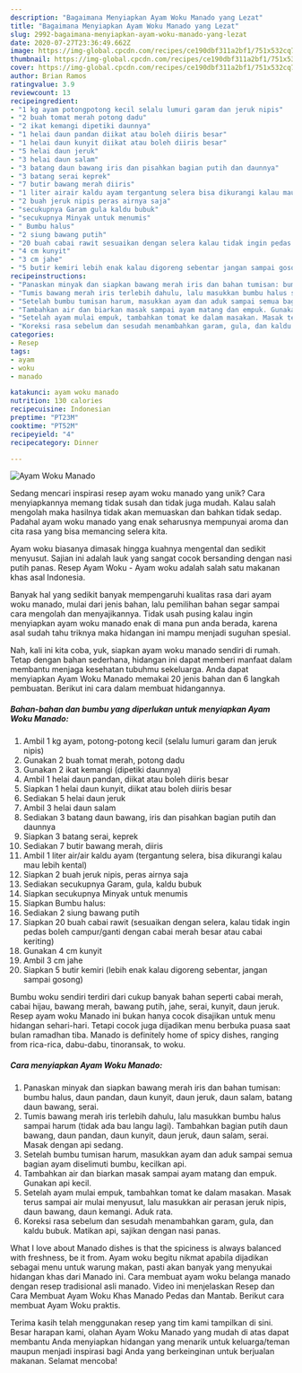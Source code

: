 ```yaml
---
description: "Bagaimana Menyiapkan Ayam Woku Manado yang Lezat"
title: "Bagaimana Menyiapkan Ayam Woku Manado yang Lezat"
slug: 2992-bagaimana-menyiapkan-ayam-woku-manado-yang-lezat
date: 2020-07-27T23:36:49.662Z
image: https://img-global.cpcdn.com/recipes/ce190dbf311a2bf1/751x532cq70/ayam-woku-manado-foto-resep-utama.jpg
thumbnail: https://img-global.cpcdn.com/recipes/ce190dbf311a2bf1/751x532cq70/ayam-woku-manado-foto-resep-utama.jpg
cover: https://img-global.cpcdn.com/recipes/ce190dbf311a2bf1/751x532cq70/ayam-woku-manado-foto-resep-utama.jpg
author: Brian Ramos
ratingvalue: 3.9
reviewcount: 13
recipeingredient:
- "1 kg ayam potongpotong kecil selalu lumuri garam dan jeruk nipis"
- "2 buah tomat merah potong dadu"
- "2 ikat kemangi dipetiki daunnya"
- "1 helai daun pandan diikat atau boleh diiris besar"
- "1 helai daun kunyit diikat atau boleh diiris besar"
- "5 helai daun jeruk"
- "3 helai daun salam"
- "3 batang daun bawang iris dan pisahkan bagian putih dan daunnya"
- "3 batang serai keprek"
- "7 butir bawang merah diiris"
- "1 liter airair kaldu ayam tergantung selera bisa dikurangi kalau mau lebih kental"
- "2 buah jeruk nipis peras airnya saja"
- "secukupnya Garam gula kaldu bubuk"
- "secukupnya Minyak untuk menumis"
- " Bumbu halus"
- "2 siung bawang putih"
- "20 buah cabai rawit sesuaikan dengan selera kalau tidak ingin pedas boleh campurganti dengan cabai merah besar atau cabai keriting"
- "4 cm kunyit"
- "3 cm jahe"
- "5 butir kemiri lebih enak kalau digoreng sebentar jangan sampai gosong"
recipeinstructions:
- "Panaskan minyak dan siapkan bawang merah iris dan bahan tumisan: bumbu halus, daun pandan, daun kunyit, daun jeruk, daun salam, batang daun bawang, serai."
- "Tumis bawang merah iris terlebih dahulu, lalu masukkan bumbu halus sampai harum (tidak ada bau langu lagi). Tambahkan bagian putih daun bawang, daun pandan, daun kunyit, daun jeruk, daun salam, serai. Masak dengan api sedang."
- "Setelah bumbu tumisan harum, masukkan ayam dan aduk sampai semua bagian ayam diselimuti bumbu, kecilkan api."
- "Tambahkan air dan biarkan masak sampai ayam matang dan empuk. Gunakan api kecil."
- "Setelah ayam mulai empuk, tambahkan tomat ke dalam masakan. Masak terus sampai air mulai menyusut, lalu masukkan air perasan jeruk nipis, daun bawang, daun kemangi. Aduk rata."
- "Koreksi rasa sebelum dan sesudah menambahkan garam, gula, dan kaldu bubuk. Matikan api, sajikan dengan nasi panas."
categories:
- Resep
tags:
- ayam
- woku
- manado

katakunci: ayam woku manado 
nutrition: 130 calories
recipecuisine: Indonesian
preptime: "PT23M"
cooktime: "PT52M"
recipeyield: "4"
recipecategory: Dinner

---
```



![Ayam Woku Manado](https://img-global.cpcdn.com/recipes/ce190dbf311a2bf1/751x532cq70/ayam-woku-manado-foto-resep-utama.jpg)

Sedang mencari inspirasi resep ayam woku manado yang unik? Cara menyiapkannya memang tidak susah dan tidak juga mudah. Kalau salah mengolah maka hasilnya tidak akan memuaskan dan bahkan tidak sedap. Padahal ayam woku manado yang enak seharusnya mempunyai aroma dan cita rasa yang bisa memancing selera kita.

Ayam woku biasanya dimasak hingga kuahnya mengental dan sedikit menyusut. Sajian ini adalah lauk yang sangat cocok bersanding dengan nasi putih panas. Resep Ayam Woku - Ayam woku adalah salah satu makanan khas asal Indonesia.

Banyak hal yang sedikit banyak mempengaruhi kualitas rasa dari ayam woku manado, mulai dari jenis bahan, lalu pemilihan bahan segar sampai cara mengolah dan menyajikannya. Tidak usah pusing kalau ingin menyiapkan ayam woku manado enak di mana pun anda berada, karena asal sudah tahu triknya maka hidangan ini mampu menjadi suguhan spesial.


Nah, kali ini kita coba, yuk, siapkan ayam woku manado sendiri di rumah. Tetap dengan bahan sederhana, hidangan ini dapat memberi manfaat dalam membantu menjaga kesehatan tubuhmu sekeluarga. Anda dapat menyiapkan Ayam Woku Manado memakai 20 jenis bahan dan 6 langkah pembuatan. Berikut ini cara dalam membuat hidangannya.

<!--inarticleads1-->

##### Bahan-bahan dan bumbu yang diperlukan untuk menyiapkan Ayam Woku Manado:

1. Ambil 1 kg ayam, potong-potong kecil (selalu lumuri garam dan jeruk nipis)
1. Gunakan 2 buah tomat merah, potong dadu
1. Gunakan 2 ikat kemangi (dipetiki daunnya)
1. Ambil 1 helai daun pandan, diikat atau boleh diiris besar
1. Siapkan 1 helai daun kunyit, diikat atau boleh diiris besar
1. Sediakan 5 helai daun jeruk
1. Ambil 3 helai daun salam
1. Sediakan 3 batang daun bawang, iris dan pisahkan bagian putih dan daunnya
1. Siapkan 3 batang serai, keprek
1. Sediakan 7 butir bawang merah, diiris
1. Ambil 1 liter air/air kaldu ayam (tergantung selera, bisa dikurangi kalau mau lebih kental)
1. Siapkan 2 buah jeruk nipis, peras airnya saja
1. Sediakan secukupnya Garam, gula, kaldu bubuk
1. Siapkan secukupnya Minyak untuk menumis
1. Siapkan  Bumbu halus:
1. Sediakan 2 siung bawang putih
1. Siapkan 20 buah cabai rawit (sesuaikan dengan selera, kalau tidak ingin pedas boleh campur/ganti dengan cabai merah besar atau cabai keriting)
1. Gunakan 4 cm kunyit
1. Ambil 3 cm jahe
1. Siapkan 5 butir kemiri (lebih enak kalau digoreng sebentar, jangan sampai gosong)


Bumbu woku sendiri terdiri dari cukup banyak bahan seperti cabai merah, cabai hijau, bawang merah, bawang putih, jahe, serai, kunyit, daun jeruk. Resep ayam woku Manado ini bukan hanya cocok disajikan untuk menu hidangan sehari-hari. Tetapi cocok juga dijadikan menu berbuka puasa saat bulan ramadhan tiba. Manado is definitely home of spicy dishes, ranging from rica-rica, dabu-dabu, tinoransak, to woku. 

<!--inarticleads2-->

##### Cara menyiapkan Ayam Woku Manado:

1. Panaskan minyak dan siapkan bawang merah iris dan bahan tumisan: bumbu halus, daun pandan, daun kunyit, daun jeruk, daun salam, batang daun bawang, serai.
1. Tumis bawang merah iris terlebih dahulu, lalu masukkan bumbu halus sampai harum (tidak ada bau langu lagi). Tambahkan bagian putih daun bawang, daun pandan, daun kunyit, daun jeruk, daun salam, serai. Masak dengan api sedang.
1. Setelah bumbu tumisan harum, masukkan ayam dan aduk sampai semua bagian ayam diselimuti bumbu, kecilkan api.
1. Tambahkan air dan biarkan masak sampai ayam matang dan empuk. Gunakan api kecil.
1. Setelah ayam mulai empuk, tambahkan tomat ke dalam masakan. Masak terus sampai air mulai menyusut, lalu masukkan air perasan jeruk nipis, daun bawang, daun kemangi. Aduk rata.
1. Koreksi rasa sebelum dan sesudah menambahkan garam, gula, dan kaldu bubuk. Matikan api, sajikan dengan nasi panas.


What I love about Manado dishes is that the spiciness is always balanced with freshness, be it from. Ayam woku begitu nikmat apabila dijadikan sebagai menu untuk warung makan, pasti akan banyak yang menyukai hidangan khas dari Manado ini. Cara membuat ayam woku belanga manado dengan resep tradisional asli manado. Video ini menjelaskan Resep dan Cara Membuat Ayam Woku Khas Manado Pedas dan Mantab. Berikut cara membuat Ayam Woku praktis. 

Terima kasih telah menggunakan resep yang tim kami tampilkan di sini. Besar harapan kami, olahan Ayam Woku Manado yang mudah di atas dapat membantu Anda menyiapkan hidangan yang menarik untuk keluarga/teman maupun menjadi inspirasi bagi Anda yang berkeinginan untuk berjualan makanan. Selamat mencoba!
